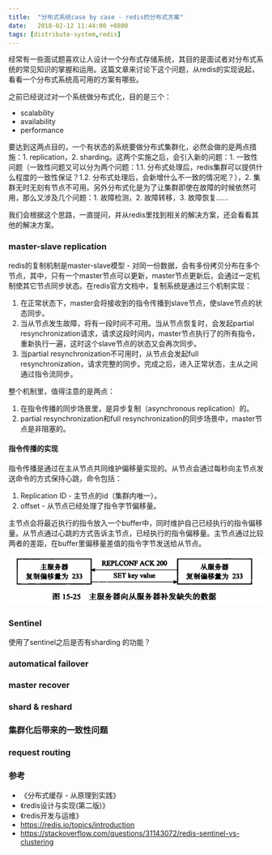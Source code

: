 ```yaml
---
title:  "分布式系统case by case - redis的分布式方案"
date:   2018-02-12 11:44:00 +0800
tags: [distribute-system,redis]
---
```


经常有一些面试题喜欢让人设计一个分布式存储系统，其目的是面试者对分布式系统的常见知识的掌握和运用。这篇文章来讨论下这个问题，从redis的实现说起，看看一个分布式系统高可用的方案有哪些。

之前已经说过对一个系统做分布式化，目的是三个：

- scalability
- availability
- performance

要达到这两点目的，一个有状态的系统要做分布式集群化，必然会做的是两点措施：1. replication，2. sharding。这两个实施之后，会引入新的问题：1. 一致性问题（一致性问题又可以分为两个问题：1.1. 分布式处理后，redis集群可以提供什么程度的一致性保证？1.2. 分布式处理后，会新增什么不一致的情况呢？），2. 集群无时无刻有节点不可用。另外分布式化是为了让集群即使在故障的时候依然可用，那么又涉及几个问题：1. 故障检测，2. 故障转移，3. 故障恢复……

我们会根据这个思路，一直提问，并从redis里找到相关的解决方案，还会看看其他的解决方案。

### master-slave replication

redis的复制机制是master-slave模型 - 对同一份数据，会有多份拷贝分布在多个节点，其中，只有一个master节点可以更新，master节点更新后，会通过一定机制使其它节点同步状态。在redis官方文档中，复制系统是通过三个机制实现：

1. 在正常状态下，master会将接收到的指令传播到slave节点，使slave节点的状态同步。
2. 当从节点发生故障，将有一段时间不可用。当从节点恢复时，会发起partial resynchronization请求，请求这段时间内，master节点执行了的所有指令，重新执行一遍，这时这个slave节点的状态又会再次同步。
3. 当partial resynchronization不可用时，从节点会发起full resynchronization，请求完整的同步。完成之后，进入正常状态，主从之间通过指令流同步。

整个机制里，值得注意的是两点：

1. 在指令传播的同步场景里，是异步复制（asynchronous replication）的。
2. partial resynchronization和full resynchronization的同步场景中，master节点是非阻塞的。

#### 指令传播的实现

指令传播是通过在主从节点共同维护偏移量实现的。从节点会通过每秒向主节点发送命令的方式保持心跳，命令包括：

1. Replication ID - 主节点的id（集群内唯一）。
2. offset - 从节点已经处理了指令字节偏移量。

主节点会将最近执行的指令放入一个buffer中，同时维护自己已经执行的指令偏移量。从节点通过心跳的方式告诉主节点，已经执行的指令偏移量。主节点通过比较两者的差距，在buffer里偏移量差值的指令字节发送给从节点。

![Alt](/images/redis-0.png)

### Sentinel

使用了sentinel之后是否有sharding 的功能？

### automatical failover

### master recover

### shard & reshard

### 集群化后带来的一致性问题

### request routing




### 参考

- 《分布式缓存 - 从原理到实践》
- 《redis设计与实现(第二版)》
- 《redis开发与运维》
- https://redis.io/topics/introduction
- https://stackoverflow.com/questions/31143072/redis-sentinel-vs-clustering
